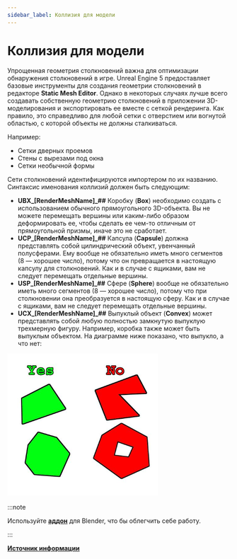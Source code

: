 ```yaml
---
sidebar_label: Коллизия для модели
---
```


# Коллизия для модели

Упрощенная геометрия столкновений важна для оптимизации обнаружения столкновений в игре. Unreal Engine 5 предоставляет базовые инструменты для создания геометрии столкновений в редакторе **Static Mesh Editor**. Однако в некоторых случаях лучше всего создавать собственную геометрию столкновений в приложении 3D-моделирования и экспортировать ее вместе с сеткой рендеринга. Как правило, это справедливо для любой сетки с отверстием или вогнутой областью, с которой объекты не должны сталкиваться.

Например:
 - Сетки дверных проемов
 - Стены с вырезами под окна
 - Сетки необычной формы

Сети столкновений идентифицируются импортером по их названию. Синтаксис именования коллизий должен быть следующим:
 - **UBX_[RenderMeshName]\_##** Коробку (**Box**) необходимо создать с использованием обычного прямоугольного 3D-объекта. Вы не можете перемещать вершины или каким-либо образом деформировать ее, чтобы сделать ее чем-то отличным от прямоугольной призмы, иначе это не сработает.
 - **UCP_[RenderMeshName]\_##** Капсула (**Capsule**) должна представлять собой цилиндрический объект, увенчанный полусферами. Ему вообще не обязательно иметь много сегментов (8 — хорошее число), потому что он превращается в настоящую капсулу для столкновений. Как и в случае с ящиками, вам не следует перемещать отдельные вершины.
 - **USP_[RenderMeshName]\_##** Сфере (**Sphere**) вообще не обязательно иметь много сегментов (8 — хорошее число), потому что при столкновении она преобразуется в настоящую сферу. Как и в случае с ящиками, вам не следует перемещать отдельные вершины.
 - **UCX_[RenderMeshName]\_##** Выпуклый объект (**Convex**) может представлять собой любую полностью замкнутую выпуклую трехмерную фигуру. Например, коробка также может быть выпуклым объектом. На диаграмме ниже показано, что выпукло, а что нет:

![Collision](./img/collision.png)

:::note

Используйте **[аддон](https://github.com/scerka-soft/unreal-tools/releases)** для Blender, что бы облегчить себе работу.

:::


**[Источник информации](https://docs.unrealengine.com/5.2/en-US/fbx-static-mesh-pipeline-in-unreal-engine/#collision)**
